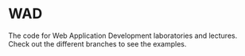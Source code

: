 WAD
===

The code for Web Application Development laboratories and lectures. Check out the different branches to see the examples.
